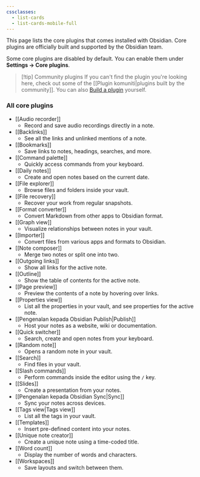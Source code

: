 ```yaml
---
cssclasses:
  - list-cards
  - list-cards-mobile-full
---
```

This page lists the core plugins that comes installed with Obsidian. Core plugins are officially built and supported by the Obsidian team. 

Some core plugins are disabled by default. You can enable them under **Settings → Core plugins**.

> [!tip] Community plugins
> If you can't find the plugin you're looking here, check out some of the [[Plugin komuniti|plugins built by the community]]. You can also [Build a plugin](https://docs.obsidian.md/Plugins/Getting+started/Build+a+plugin) yourself.

### All core plugins

- [[Audio recorder]]
	- Record and save audio recordings directly in a note.
- [[Backlinks]]
	- See all the links and unlinked mentions of a note.
- [[Bookmarks]]
	- Save links to notes, headings, searches, and more.
- [[Command palette]]
	- Quickly access commands from your keyboard.
- [[Daily notes]]
	- Create and open notes based on the current date.
- [[File explorer]]
	- Browse files and folders inside your vault.
- [[File recovery]]
	-  Recover your work from regular snapshots.
- [[Format converter]]
	- Convert Markdown from other apps to Obsidian format.
- [[Graph view]]
	- Visualize relationships between notes in your vault.
- [[Importer]]
	- Convert files from various apps and formats to Obsidian.
- [[Note composer]]
	- Merge two notes or split one into two.
- [[Outgoing links]]
	- Show all links for the active note.
- [[Outline]]
	- Show the table of contents for the active note.
- [[Page preview]]
	- Preview the contents of a note by hovering over links.
- [[Properties view]]
	- List all the properties in your vault, and see properties for the active note.
- [[Pengenalan kepada Obsidian Publish|Publish]]
	- Host your notes as a website, wiki or documentation.
- [[Quick switcher]]
	- Search, create and open notes from your keyboard.
- [[Random note]]
	- Opens a random note in your vault.
- [[Search]]
	- Find files in your vault.
- [[Slash commands]]
	- Perform commands inside the editor using the `/` key.
- [[Slides]]
	- Create a presentation from your notes.
- [[Pengenalan kepada Obsidian Sync|Sync]]
	- Sync your notes across devices.
- [[Tags view|Tags view]]
	- List all the tags in your vault.
- [[Templates]]
	- Insert pre-defined content into your notes.
- [[Unique note creator]]
	- Create a unique note using a time-coded title.
- [[Word count]]
	- Display the number of words and characters.
- [[Workspaces]]
	- Save layouts and switch between them.
